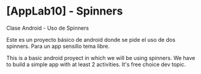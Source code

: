# [AppLab10] - Spinners 
Clase Android - Uso de Spinners

Este es un proyecto básico de android donde se pide el uso de dos spinners. Para un app sensillo tema libre.

This is a basic android proyect in which we will be using spinners. We have to build a simple app with at least 2 activities. 
It's free choice dev topic.
